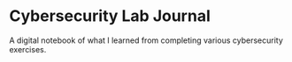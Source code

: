 # Cybersecurity Lab Journal
A digital notebook of what I learned from completing various cybersecurity exercises.
